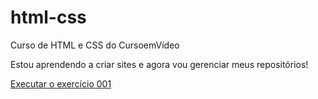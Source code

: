 # html-css
 Curso de HTML e CSS do CursoemVídeo

 Estou aprendendo a criar sites e agora vou gerenciar meus repositórios!

<a href="https://thiagowq.github.io/html-css/exercicios/ex001%20-%20Primeiro%20C%C3%B3digo%20em%20HTML/index.html"> Executar o exercício 001 </a>